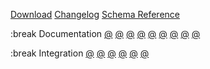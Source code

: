 
[Download](/download)
[Changelog](/changelog)
[Schema Reference](/schema)

:break
Documentation
[@](/docs/getting-started)
[@](/docs/the-build-file)
[@](/docs/creating-targets)
[@](/docs/cxx-compile-settings)
[@](/docs/build-configurations)
[@](/docs/describing-the-distribution)
[@](/docs/command-usage)
[@](/docs/the-settings-file)
[@](/docs/other-topics)

:break
Integration
[@](/integrations/integration-development)
[@](/integrations/visual-studio-code)
[@](/integrations/visual-studio)
[@](/integrations/xcode)
[@](/integrations/clion)
[@](/integrations/code-blocks)


<!-- Other -->
<!-- [](/contact) -->

<!-- Dev  -->
<!-- [](/sandbox) -->
